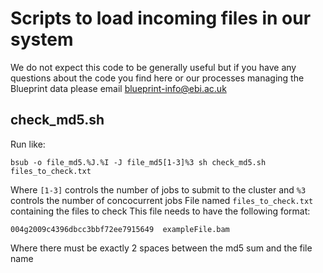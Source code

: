 # Scripts to load incoming files in our system
We do not expect this code to be generally useful but if you have any questions about the code you find here or our processes managing the Blueprint data please email [blueprint-info@ebi.ac.uk](mailto:blueprint-info@ebi.ac.uk)
## check_md5.sh 
Run like:
```
bsub -o file_md5.%J.%I -J file_md5[1-3]%3 sh check_md5.sh files_to_check.txt
```
Where ```[1-3]``` controls the number of jobs to submit to the cluster and ```%3``` controls the number of concocurrent jobs
File named ```files_to_check.txt``` containing the files to check
This file needs to have the following format:
 ```
 004g2009c4396dbcc3bbf72ee7915649  exampleFile.bam
  ```
  Where there must be exactly 2 spaces between the md5 sum and the file name
